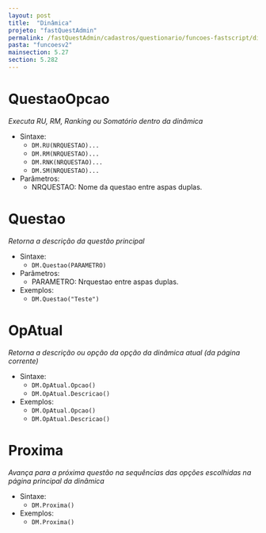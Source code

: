 ```yaml
---
layout: post
title:  "Dinâmica"
projeto: "fastQuestAdmin"
permalink: /fastQuestAdmin/cadastros/questionario/funcoes-fastscript/dinamica
pasta: "funcoesv2"
mainsection: 5.27
section: 5.282
---
```


# QuestaoOpcao
*Executa RU, RM, Ranking ou Somatório dentro da dinâmica*

- Sintaxe:
  - `DM.RU(NRQUESTAO)...`
  - `DM.RM(NRQUESTAO)...`
  - `DM.RNK(NRQUESTAO)...`
  - `DM.SM(NRQUESTAO)...`
- Parâmetros:
  - NRQUESTAO: Nome da questao entre aspas duplas.

# Questao
*Retorna a descrição da questão principal*

- Sintaxe:
  - `DM.Questao(PARAMETRO)`
- Parâmetros:
  - PARAMETRO: Nrquestao entre aspas duplas.
- Exemplos:
  - `DM.Questao("Teste")`

# OpAtual
*Retorna a descrição ou opção da opção da dinâmica atual (da página corrente)*

- Sintaxe:
  - `DM.OpAtual.Opcao()`
  - `DM.OpAtual.Descricao()`
- Exemplos:
  - `DM.OpAtual.Opcao()`
  - `DM.OpAtual.Descricao()`
  
# Proxima
*Avança para a próxima questão na sequências das opções escolhidas na página principal da dinâmica*

- Sintaxe:
  - `DM.Proxima()`
- Exemplos:
  - `DM.Proxima()`
  
